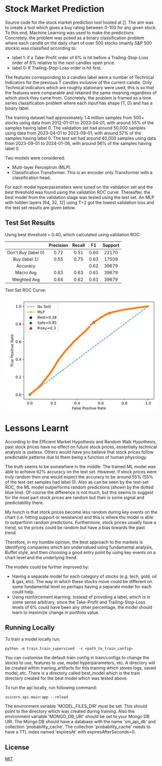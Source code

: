 # Stock Market Prediction

Source code for the stock market prediction tool hosted at []. The aim was to create a tool which gives a buy rating between 0-100 for any given stock. To this end, Machine Learning was used to make the predictions. Concretely, the problem was posed as a binary classification problem where each candle on the daily chart of over 500 stocks (mainly S&P 500 stocks) was classified according to:

- label 1: if a Take-Profit order of 6% is hit before a Trailing-Stop-Loss order of 6% relative to the next candles open price.
- label 0: If Trailing-Stop-Loss order is hit first.

The features corresponding to a candles label were a number of Technical Indicators for the previous T candles inclusive of the current candle. Only Technical indicators which are roughly stationary were used, this is so that the features were comparable and retained the same meaning regardless of which stock they came from. Concretely, the problem is framed as a time series classification problem where each input has shape (T, D) and has a binary label.

The training dataset had approximately 1.4 million samples from 500+ stocks using data from 2012-01-01 to 2023-04-01, with around 55% of the samples having label 0. The validation set had around 50,000 samples using data from 2023-04-01 to 2023-09-01, with around 57% of the samples having label 0. The test set had around 40,000 samples using data from 2023-09-01 to 2024-01-06, with around 56% of the samples having label 0.

Two models were considered:

- Multi-layer Perceptron (MLP).
- Classification Transformer. This is an encoder only Transformer with a classification head.

For each model hyperparameters were tuned on the validation set and the best threshold was found using the validation ROC curve. Thereafter, the best model from the validation stage was tested using the test set. An MLP with hidden layers [64, 32, 12] using T=2 got the lowest validation loss and the test set results are given below.

## Test Set Results

Using best threshold = 0.40, which calculated using validation ROC:

|                     | Precision | Recall |  F1  | Support |
| :-----------------: | :-------: | :----: | :--: | :-----: |
| Don't Buy (label 0) |   0.72    |  0.51  | 0.60 |  22170  |
|    Buy (label 1)    |   0.55    |  0.75  | 0.63 |  17509  |
|      Accuracy       |           |        | 0.62 |  39679  |
|      Macro Avg      |   0.63    |  0.63  | 0.61 |  39679  |
|    Weighted Avg     |   0.64    |  0.62  | 0.61 |  39679  |

Test Set ROC Curve:

![roc_curve](https://github.com/psyfb2/stock-prediction/blob/main/best_model/test_roc.png?raw=true)

# Lessons Learnt

According to the Efficient Market Hypothesis and Random Walk Hypothesis, past stock prices have no effect on future stock prices, essentially technical analysis is useless. Others would have you believe that stock prices follow predictable patterns due to them being a function of human phycology.

The truth seems to be somewhere in the middle. The trained ML model was able to achieve 62% accuracy on the test set. However, if stock prices were truly random then one would expect the accuracy to be around 55% (55% of the test-set samples had label 0). Also as can be seen by the test-set ROC, the ML model outperforms random predictions (shown by the dotted blue line). Of-course the difference is not much, but this seems to suggest for the most part stock prices are random but their is some signal and predictability there.

My hunch is that stock prices become less random during key events on the chart (i.e. hitting support or resistance) and this is where the model is able to outperform random predictions. Furthermore, stock prices usually have a trend, so the prices could be random but have a bias towards the past trend.

Therefore, in my humble opinion, the best approach to the markets is identifying companies which are undervalued using fundamental analysis, Buffet style, and then choosing a good entry point by using key events on a chart level and the underlying trend.

The models could be further improved by:

- Having a separate model for each category of stocks (e.g. tech, gold, oil & gas, etc). The way in which these stocks move could be different on some fundamental level so perhaps having a separate model for each could help.
- Using reinforcement learning. Instead of providing a label, which is in some sense arbitrary, since the Take-Profit and Trailing-Stop-Loss levels of 6% could have been any other percentage, the model should learn to maximize change in portfolio value.

## Running Locally

To train a model locally run:

```
python -m train.train_supervised  -c <path_to_train_config>
```

You can customise the default train config in train/configs to change the stocks to use, features to use, model hyperparameters, etc. A directory will be created within training_artifacts for this training which stores logs, saved model, etc. There is a directory called best_model which is the train directory created for the best model which was tested above.

To run the api locally, run following command:

```
uvicorn api.main:app --reload
```

The environment variable 'MODEL_FILES_DIR' must be set. This should point to the directory which was created during training. Also the environment variable 'MONGO_DB_URI' should be set to your Mongo DB URI. The Mongo DB should have a database with the name 'sm_api_db' and collection 'probability_cache'. The collection 'probability_cache' needs to have a TTL index named 'expiresAt' with expiresAfterSeconds=0.

## License

[MIT](https://choosealicense.com/licenses/mit/)
